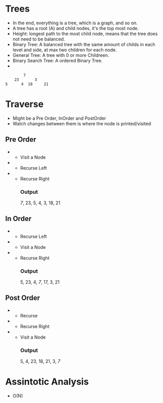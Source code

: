 # Trees
- In the end, everything is a tree, which is a  graph, and so on.
- A tree has a root (A) and child nodes, it's the top most node.
- Height: longest path to the most child node, means that the tree does not need to be balanced.
- Binary Tree: A balanced tree with the same amount of childs in each level and side, at max two children for each node.
- General Tree: A tree with 0 or more Childreen.
- Binary Search Tree: A ordered Binary Tree.
-

            7
        23       3
    5      4  18     21

# Traverse

- Might be a Pre Order, InOrder and PostOrder
- Watch changes between them is  where the node is printed/visited

## Pre Order
- - Visit a Node
- - Recurse Left
- - Recurse Right
    ### Output
    *7*, 23, 5, 4, 3, 18, 21
## In Order
- - Recurse Left
- - Visit a Node
- - Recurse Right
    ### Output
    5, 23, 4, *7*, 17, 3, 21
## Post Order
- - Recurse
- - Recurse Right
- - Visit a Node
    ### Output
    5, 4, 23, 18, 21, 3, *7*

# Assintotic Analysis
- O(N)
